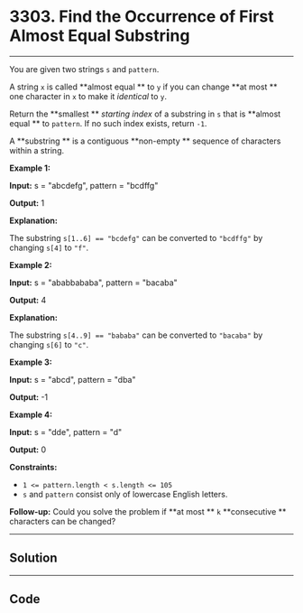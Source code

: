 # 3303. Find the Occurrence of First Almost Equal Substring

---

You are given two strings `s` and `pattern`.

A string `x` is called **almost equal ** to `y` if you can change **at most ** one character in `x` to make it _identical_ to `y`.

Return the **smallest ** _starting index_ of a substring in `s` that is **almost equal ** to `pattern`. If no such index exists, return `-1`.

A **substring ** is a contiguous **non-empty ** sequence of characters within a string. 

 

**Example 1:**

**Input:** s = "abcdefg", pattern = "bcdffg"

**Output:** 1

**Explanation:**

The substring `s[1..6] == "bcdefg"` can be converted to `"bcdffg"` by changing `s[4]` to `"f"`.

**Example 2:**

**Input:** s = "ababbababa", pattern = "bacaba"

**Output:** 4

**Explanation:**

The substring `s[4..9] == "bababa"` can be converted to `"bacaba"` by changing `s[6]` to `"c"`.

**Example 3:**

**Input:** s = "abcd", pattern = "dba"

**Output:** -1

**Example 4:**

**Input:** s = "dde", pattern = "d"

**Output:** 0

 

**Constraints:**

  * `1 <= pattern.length < s.length <= 105`
  * `s` and `pattern` consist only of lowercase English letters.



 

**Follow-up:** Could you solve the problem if **at most ** `k` **consecutive ** characters can be changed?

---

## Solution



---

## Code
```python


```